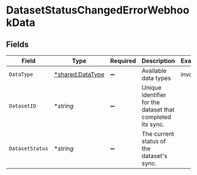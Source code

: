 # DatasetStatusChangedErrorWebhookData


## Fields

| Field                                                      | Type                                                       | Required                                                   | Description                                                | Example                                                    |
| ---------------------------------------------------------- | ---------------------------------------------------------- | ---------------------------------------------------------- | ---------------------------------------------------------- | ---------------------------------------------------------- |
| `DataType`                                                 | [*shared.DataType](../../../pkg/models/shared/datatype.md) | :heavy_minus_sign:                                         | Available data types                                       | invoices                                                   |
| `DatasetID`                                                | **string*                                                  | :heavy_minus_sign:                                         | Unique identifier for the dataset that completed its sync. |                                                            |
| `DatasetStatus`                                            | **string*                                                  | :heavy_minus_sign:                                         | The current status of the dataset's sync.                  |                                                            |
